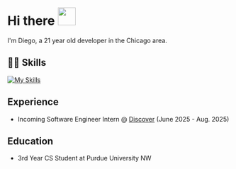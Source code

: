 # Hi there <img src="https://raw.githubusercontent.com/MartinHeinz/MartinHeinz/master/wave.gif" width="40">
I'm Diego, a 21 year old developer in the Chicago area.

## 👨‍💻 Skills
[![My Skills](https://skillicons.dev/icons?i=go,js,ts,py,java,cpp,react,spring,fastapi,docker,aws,next)](https://skillicons.dev)


## Experience
- Incoming Software Engineer Intern @ [Discover](https://www.discover.com/) (June 2025 - Aug. 2025)

## Education
- 3rd Year CS Student at Purdue University NW 
